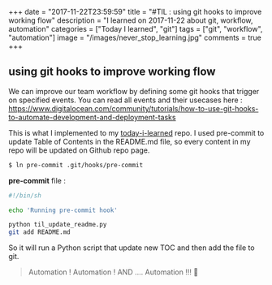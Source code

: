 +++
date = "2017-11-22T23:59:59"
title = "#TIL : using git hooks to improve working flow"
description = "I learned on 2017-11-22 about git, workflow, automation"
categories = ["Today I learned", "git"]
tags = ["git", "workflow", "automation"]
image = "/images/never_stop_learning.jpg"
comments = true
+++



## using git hooks to improve working flow

We can improve our team workflow by defining some git hooks that trigger on specified events.
You can read all events and their usecases here : https://www.digitalocean.com/community/tutorials/how-to-use-git-hooks-to-automate-development-and-deployment-tasks

This is what I implemented to my [today-i-learned](https://github.com/khanhicetea/today-i-learned) repo. I used pre-commit to update Table of Contents in the README.md file, so every content in my repo will be updated on Github repo page.

```bash
$ ln pre-commit .git/hooks/pre-commit
```

**pre-commit** file :

```bash
#!/bin/sh

echo 'Running pre-commit hook' 

python til_update_readme.py
git add README.md
```

So it will run a Python script that update new TOC and then add the file to git.

> Automation ! Automation ! AND .... Automation !!! 🤖
